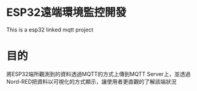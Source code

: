 # ESP32遠端環境監控開發
This is a esp32 linked mqtt project

# 目的
將ESP32端所觀測到的資料透過MQTT的方式上傳到MQTT Server上，並透過Nord-RED把資料以可視化的方式顯示，讓使用者更直觀的了解該端狀況
